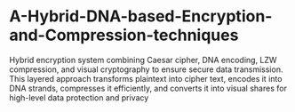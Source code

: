 # A-Hybrid-DNA-based-Encryption-and-Compression-techniques
Hybrid encryption system combining Caesar cipher, DNA encoding, LZW compression, and visual cryptography to ensure secure data transmission. This layered approach transforms plaintext into cipher text, encodes it into DNA strands, compresses it efficiently, and converts it into visual shares for high-level data protection and privacy
